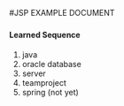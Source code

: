 #JSP EXAMPLE DOCUMENT
###
#### Learned Sequence
1. java
2. oracle database
3. server
4. teamproject
5. spring (not yet)
